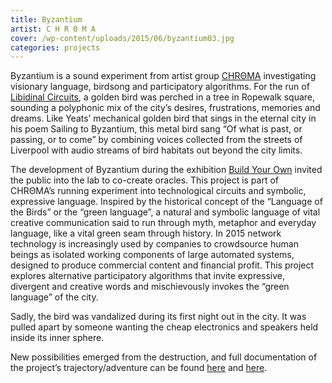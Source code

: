 ```yaml
---
title: Byzantium
artist: C H R Θ M A
cover: /wp-content/uploads/2015/06/byzantium03.jpg
categories: projects
---
```

Byzantium is a sound experiment from artist group [CHRΘMA](http://chroma.space/) investigating visionary language, birdsong and participatory algorithms. For the run of [Libidinal Circuits](http://www.fact.co.uk/projects/libidinal-circuits-scenes-of-urban-innovation-iii.aspx), a golden bird was perched in a tree in Ropewalk square, sounding a polyphonic mix of the city’s desires, frustrations, memories and dreams. Like Yeats’ mechanical golden bird that sings in the eternal city in his poem Sailing to Byzantium, this metal bird sang &#8220;Of what is past, or passing, or to come&#8221; by combining voices collected from the streets of Liverpool with audio streams of bird habitats out beyond the city limits.

The development of Byzantium during the exhibition [Build Your Own](http://www.fact.co.uk/projects/build-your-own-tools-for-sharing.aspx) invited the public into the lab to co-create oracles. This project is part of CHRΘMA&#8217;s running experiment into technological circuits and symbolic, expressive language. Inspired by the historical concept of the &#8220;Language of the Birds&#8221; or the “green language”, a natural and symbolic language of vital creative communication said to run through myth, metaphor and everyday language, like a vital green seam through history. In 2015 network technology is increasingly used by companies to crowdsource human beings as isolated working components of large automated systems, designed to produce commercial content and financial profit. This project explores alternative participatory algorithms that invite expressive, divergent and creative words and mischievously invokes the &#8220;green language&#8221; of the city.

Sadly, the bird was vandalized during its first night out in the city. It was pulled apart by someone wanting the cheap electronics and speakers held inside its inner sphere.

New possibilities emerged from the destruction, and full documentation of the project&#8217;s trajectory/adventure can be found [here](http://chroma.space/projects/byzantium.html) and [here](http://byzantium.chroma.space/).

<img class="ngg_displayed_gallery mceItem" src="http://flab.space/nextgen-attach_to_post/preview/id--520" alt="" data-mce-placeholder="1" />
